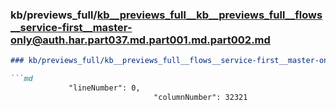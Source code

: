 ### kb/previews_full/kb__previews_full__kb__previews_full__flows__service-first__master-only@auth.har.part037.md.part001.md.part002.md

```md
### kb/previews_full/kb__previews_full__flows__service-first__master-only@auth.har.part037.md.part001.md (part 002)

```md
             "lineNumber": 0,
                                "columnNumber": 32321
         
```

```

```
